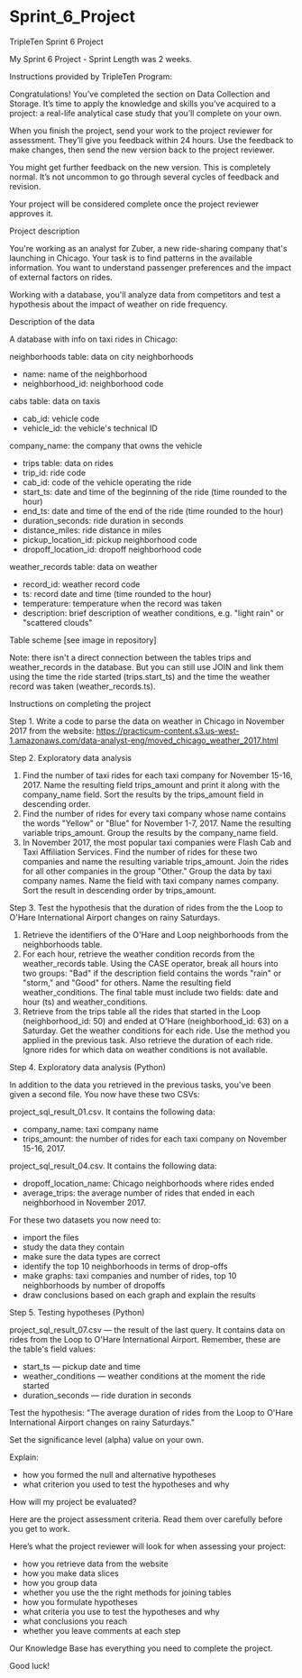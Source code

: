 # Sprint_6_Project
TripleTen Sprint 6 Project

My Sprint 6 Project - Sprint Length was 2 weeks.

Instructions provided by TripleTen Program:

Congratulations! You’ve completed the section on Data Collection and Storage. It’s time to apply the knowledge and skills you’ve acquired to a project: a real-life analytical case study that you’ll complete on your own.

When you finish the project, send your work to the project reviewer for assessment. They’ll give you feedback within 24 hours. Use the feedback to make changes, then send the new version back to the project reviewer.

You might get further feedback on the new version. This is completely normal. It’s not uncommon to go through several cycles of feedback and revision.

Your project will be considered complete once the project reviewer approves it.

Project description

You're working as an analyst for Zuber, a new ride-sharing company that's launching in Chicago. Your task is to find patterns in the available information. You want to understand passenger preferences and the impact of external factors on rides.

Working with a database, you'll analyze data from competitors and test a hypothesis about the impact of weather on ride frequency.

Description of the data

A database with info on taxi rides in Chicago:

neighborhoods table: data on city neighborhoods
- name: name of the neighborhood
- neighborhood_id: neighborhood code

cabs table: data on taxis
- cab_id: vehicle code
- vehicle_id: the vehicle's technical ID

company_name: the company that owns the vehicle
- trips table: data on rides
- trip_id: ride code
- cab_id: code of the vehicle operating the ride
- start_ts: date and time of the beginning of the ride (time rounded to the hour)
- end_ts: date and time of the end of the ride (time rounded to the hour)
- duration_seconds: ride duration in seconds
- distance_miles: ride distance in miles
- pickup_location_id: pickup neighborhood code
- dropoff_location_id: dropoff neighborhood code

weather_records table: data on weather
- record_id: weather record code
- ts: record date and time (time rounded to the hour)
- temperature: temperature when the record was taken
- description: brief description of weather conditions, e.g. "light rain" or "scattered clouds"

Table scheme [see image in repository]

Note: there isn't a direct connection between the tables trips and weather_records in the database. But you can still use JOIN and link them using the time the ride started (trips.start_ts) and the time the weather record was taken (weather_records.ts).

Instructions on completing the project

Step 1. Write a code to parse the data on weather in Chicago in November 2017 from the website:
https://practicum-content.s3.us-west-1.amazonaws.com/data-analyst-eng/moved_chicago_weather_2017.html

Step 2. Exploratory data analysis
1. Find the number of taxi rides for each taxi company for November 15-16, 2017. Name the resulting field trips_amount and print it along with the company_name field. Sort the results by the trips_amount field in descending order.
2. Find the number of rides for every taxi company whose name contains the words "Yellow" or "Blue" for November 1-7, 2017. Name the resulting variable trips_amount. Group the results by the company_name field.
3. In November 2017, the most popular taxi companies were Flash Cab and Taxi Affiliation Services. Find the number of rides for these two companies and name the resulting variable trips_amount. Join the rides for all other companies in the group "Other." Group the data by taxi company names. Name the field with taxi company names company. Sort the result in descending order by trips_amount.

Step 3. Test the hypothesis that the duration of rides from the the Loop to O'Hare International Airport changes on rainy Saturdays.
1. Retrieve the identifiers of the O'Hare and Loop neighborhoods from the neighborhoods table.
2. For each hour, retrieve the weather condition records from the weather_records table. Using the CASE operator, break all hours into two groups: "Bad" if the description field contains the words "rain" or "storm," and "Good" for others. Name the resulting field weather_conditions. The final table must include two fields: date and hour (ts) and weather_conditions.
3. Retrieve from the trips table all the rides that started in the Loop (neighborhood_id: 50) and ended at O'Hare (neighborhood_id: 63) on a Saturday. Get the weather conditions for each ride. Use the method you applied in the previous task. Also retrieve the duration of each ride. Ignore rides for which data on weather conditions is not available.

Step 4. Exploratory data analysis (Python)

In addition to the data you retrieved in the previous tasks, you've been given a second file. You now have these two CSVs:

project_sql_result_01.csv. It contains the following data:
- company_name: taxi company name
- trips_amount: the number of rides for each taxi company on November 15-16, 2017.

project_sql_result_04.csv. It contains the following data:
- dropoff_location_name: Chicago neighborhoods where rides ended
- average_trips: the average number of rides that ended in each neighborhood in November 2017.

For these two datasets you now need to:
- import the files
- study the data they contain
- make sure the data types are correct
- identify the top 10 neighborhoods in terms of drop-offs
- make graphs: taxi companies and number of rides, top 10 neighborhoods by number of dropoffs
- draw conclusions based on each graph and explain the results

Step 5. Testing hypotheses (Python)

project_sql_result_07.csv — the result of the last query. It contains data on rides from the Loop to O'Hare International Airport. Remember, these are the table's field values:
- start_ts — pickup date and time
- weather_conditions — weather conditions at the moment the ride started
- duration_seconds — ride duration in seconds

Test the hypothesis: "The average duration of rides from the Loop to O'Hare International Airport changes on rainy Saturdays."

Set the significance level (alpha) value on your own.

Explain:
- how you formed the null and alternative hypotheses
- what criterion you used to test the hypotheses and why

How will my project be evaluated?

Here are the project assessment criteria. Read them over carefully before you get to work.

Here’s what the project reviewer will look for when assessing your project:
- how you retrieve data from the website
- how you make data slices
- how you group data
- whether you use the the right methods for joining tables
- how you formulate hypotheses
- what criteria you use to test the hypotheses and why
- what conclusions you reach
- whether you leave comments at each step

Our Knowledge Base has everything you need to complete the project.

Good luck!